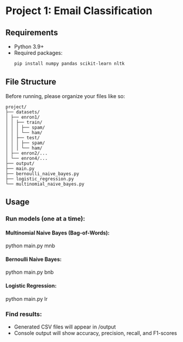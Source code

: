 # Project 1: Email Classification

## Requirements

- Python 3.9+
- Required packages:
  ```bash
  pip install numpy pandas scikit-learn nltk
  ```

## File Structure

Before running, please organize your files like so:

```
project/
├── datasets/
│ ├── enron1/
│ │ ├── train/
│ │ │ ├── spam/
│ │ │ └── ham/
│ │ ├── test/
│ │ │ ├── spam/
│ │ │ └── ham/
│ ├── enron2/...
│ └── enron4/...
├── output/
├── main.py
├── bernoulli_naive_bayes.py
├── logistic_regression.py
└── multinomial_naive_bayes.py
```

## Usage

### Run models (one at a time):

#### Multinomial Naive Bayes (Bag-of-Words):
python main.py mnb
#### Bernoulli Naive Bayes:
python main.py bnb
#### Logistic Regression:
python main.py lr

### Find results:

- Generated CSV files will appear in /output
- Console output will show accuracy, precision, recall, and F1-scores
